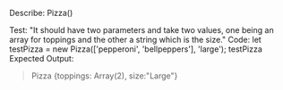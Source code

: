 Describe: Pizza()

Test: "It should have two parameters and take two values, one being an array for toppings and the other a string which is the size."
Code:
let testPizza = new Pizza(['pepperoni', 'bellpeppers'], 'large');
testPizza
Expected Output:
>Pizza {toppings: Array(2), size:"Large"}